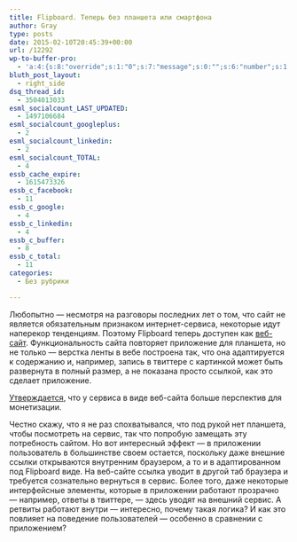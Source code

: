 ```yaml
---
title: Flipboard. Теперь без планшета или смартфона
author: Gray
type: posts
date: 2015-02-10T20:45:39+00:00
url: /12292
wp-to-buffer-pro:
  - 'a:4:{s:8:"override";s:1:"0";s:7:"message";s:0:"";s:6:"number";s:1:"1";s:16:"alternateMessage";s:0:"";}'
bluth_post_layout:
  - right_side
dsq_thread_id:
  - 3504013033
esml_socialcount_LAST_UPDATED:
  - 1497106684
esml_socialcount_googleplus:
  - 2
esml_socialcount_linkedin:
  - 2
esml_socialcount_TOTAL:
  - 4
essb_cache_expire:
  - 1615473326
essb_c_facebook:
  - 11
essb_c_google:
  - 4
essb_c_linkedin:
  - 4
essb_c_buffer:
  - 8
essb_c_total:
  - 11
categories:
  - Без рубрики

---
```








Любопытно — несмотря на разговоры последних лет о том, что сайт не является обязательным признаком интернет-сервиса, некоторые идут наперекор тенденциям. Поэтому Flipboard теперь доступен как <a href="https://flipboard.com/" target="_blank">веб-сайт</a>. Функциональность сайта повторяет приложение для планшета, но не только — верстка ленты в вебе построена так, что она адаптируется к содержанию и, например, запись в твиттере с картинкой может быть развернута в полный размер, а не показана просто ссылкой, как это сделает приложение.

<a href="https://gigaom.com/2015/02/10/flipboard-swims-against-the-tide-by-launching-a-website/?utm_source=feedburner&utm_medium=feed&utm_campaign=Feed%3A+OmMalik+%28Gigaom+News+%26+Research%29" target="_blank">Утверждается</a>, что у сервиса в виде веб-сайта больше перспектив для монетизации.

Честно скажу, что я не раз спохватывался, что под рукой нет планшета, чтобы посмотреть на сервис, так что попробую замещать эту потребность сайтом. Но вот интересный эффект — в приложении пользователь в большинстве своем остается, поскольку даже внешние ссылки открываются внутренним браузером, а то и в адаптированном под Flipboard виде. На веб-сайте ссылка уводит в другой таб браузера и требуется сознательно вернуться в сервис. Более того, даже некоторые интерфейсные элементы, которые в приложении работают прозрачно — например, ответы в твиттере, — здесь уводят на внешний сервис. А ретвиты работают внутри — интересно, почему такая логика? И как это повлияет на поведение пользователей — особенно в сравнении с приложением?